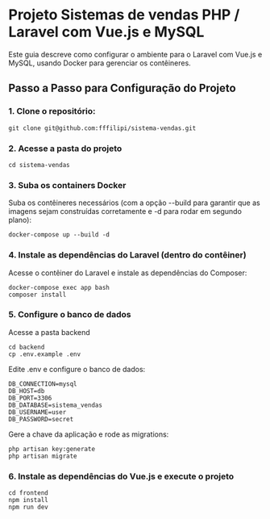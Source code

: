 # Projeto Sistemas de vendas PHP / Laravel com Vue.js e MySQL

Este guia descreve como configurar o ambiente para o Laravel com Vue.js e MySQL, usando Docker para gerenciar os contêineres.

## Passo a Passo para Configuração do Projeto

### **1. Clone o repositório:**

```
git clone git@github.com:fffilipi/sistema-vendas.git
```

### **2. Acesse a pasta do projeto**

```
cd sistema-vendas
```

### **3. Suba os containers Docker**

Suba os contêineres necessários (com a opção --build para garantir que as imagens sejam construídas corretamente e -d para rodar em segundo plano):

```
docker-compose up --build -d
```

### **4. Instale as dependências do Laravel (dentro do contêiner)**
Acesse o contêiner do Laravel e instale as dependências do Composer:

```
docker-compose exec app bash
composer install
```

### **5. Configure o banco de dados**
Acesse a pasta backend

```
cd backend
cp .env.example .env
```

Edite .env e configure o banco de dados:

```
DB_CONNECTION=mysql
DB_HOST=db
DB_PORT=3306
DB_DATABASE=sistema_vendas
DB_USERNAME=user
DB_PASSWORD=secret
```

Gere a chave da aplicação e rode as migrations:

```
php artisan key:generate
php artisan migrate
```

### **6. Instale as dependências do Vue.js e execute o projeto**

```
cd frontend
npm install
npm run dev
```


